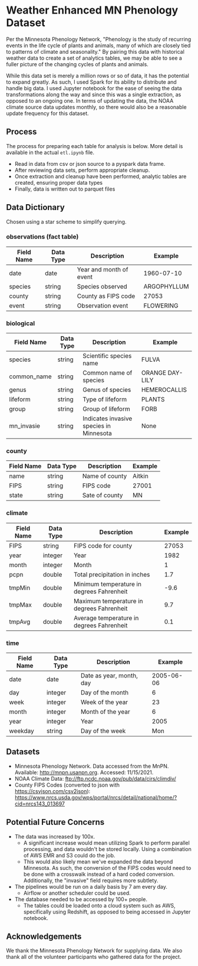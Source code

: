 # Weather Enhanced MN Phenology Dataset
Per the Minnesota Phenology Network, "Phenology is the study of recurring
events in the life cycle of plants
and animals, many of which are closely tied to patterns of climate and
seasonality." By pairing this data with historical weather data to create
a set of analytics tables, we may
be able to see a fuller picture of the changing cycles of plants and
animals.

While this data set is merely a million rows or so of data, it has
the potential to expand greatly. As such, I used Spark for its ability to
distribute and handle big data. I used Jupyter notebook for the ease
of seeing the data transformations along the way and since this was
a single extraction, as opposed to an ongoing one. In terms of updating the
data, the NOAA climate source data updates monthly, so there would also be 
a reasonable update frequency for this dataset.

## Process
The process for preparing each table for analysis is below.
More detail is available in the actual `etl.ipynb` file.
- Read in data from csv or json source to a pyspark data frame.
- After reviewing data sets, perform appropriate cleanup.
- Once extraction and cleanup have been performed, analytic tables
  are created, ensuring proper data types
- Finally, data is written out to parquet files

## Data Dictionary
Chosen using a star scheme to simplify querying.
### observations (fact table)
| Field Name | Data Type | Description             | Example     |
|------------|-----------|-------------------------|-------------|
| date       | date      | Year and month of event | 1960-07-10  |
| species    | string    | Species observed        | ARGOPHYLLUM |
| county     | string    | County as FIPS code     | 27053       |
| event      | string    | Observation event       | FLOWERING   |
### biological
| Field Name  | Data Type | Description                             | Example         |
|-------------|-----------|-----------------------------------------|-----------------|
| species     | string    | Scientific species name                 | FULVA           |
| common_name | string    | Common name of species                  | ORANGE DAY-LILY |
| genus       | string    | Genus of species                        | HEMEROCALLIS    |
| lifeform    | string    | Type of lifeform                        | PLANTS          |
| group       | string    | Group of lifeform                       | FORB            |
| mn_invasie  | string    | Indicates invasive species in Minnesota | None            |
### county
| Field Name | Data Type | Description    | Example |
|------------|-----------|----------------|---------|
| name       | string    | Name of county | Aitkin  |
| FIPS       | string    | FIPS code      | 27001   |
| state      | string    | Sate of county | MN      |
### climate
| Field Name | Data Type | Description                                | Example |
|------------|-----------|--------------------------------------------|---------|
| FIPS       | string    | FIPS code for county                       | 27053   |
| year       | integer   | Year                                       | 1982    |
| month      | integer   | Month                                      | 1       |
| pcpn       | double    | Total precipitation in inches              | 1.7     |
| tmpMin     | double    | Minimum temperature in degrees Fahrenheit  | -9.6    |
| tmpMax     | double    | Maximum temperature in degrees Fahrenheit  | 9.7     |
| tmpAvg     | double    | Average temperature in degrees Fahrenheit  | 0.1     |
### time
| Field Name | Data Type | Description              | Example    |
|------------|-----------|--------------------------|------------|
| date       | date      | Date as year, month, day | 2005-06-06 |
| day        | integer   | Day of the month         | 6          |
| week       | integer   | Week of the year         | 23         |
| month      | integer   | Month of the year        | 6          |
| year       | integer   | Year                     | 2005       |
| weekday    | string    | Day of the week          | Mon        |
## Datasets

- Minnesota Phenology Network. Data accessed from the MnPN. Available:
  http://mnpn.usanpn.org. Accessed: 11/15/2021.
- NOAA Climate Data: ftp://ftp.ncdc.noaa.gov/pub/data/cirs/climdiv/
- County FIPS Codes (converted to json with https://csvjson.com/csv2json): https://www.nrcs.usda.gov/wps/portal/nrcs/detail/national/home/?cid=nrcs143_013697

## Potential Future Concerns

- The data was increased by 100x.
    - A significant increase would mean utilizing Spark to perform parallel processing, and data
  wouldn't be stored locally. Using a combination of AWS EMR and S3 could do the job.
    - This would also likely mean we've expanded the data beyond Minnesota.
      As such, the conversion of the FIPS codes would need to be done with a
      crosswalk instead of a hard coded conversion. Additionally, the "invasive"
      field requires more subtlety.
- The pipelines would be run on a daily basis by 7 am every day.
    - Airflow or another scheduler could be used.
- The database needed to be accessed by 100+ people.
    - The tables could be loaded onto a cloud system such as AWS, specifically using
  Redshift, as opposed to being accessed in Jupyter notebook.

## Acknowledgements

We thank the Minnesota Phenology Network for supplying data. We also thank
all of the volunteer participants who gathered data for the project.